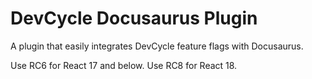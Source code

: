 # DevCycle Docusaurus Plugin

A plugin that easily integrates DevCycle feature flags with Docusaurus.

Use RC6 for React 17 and below.
Use RC8 for React 18.